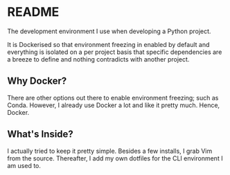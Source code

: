 # README

The development environment I use when developing a Python project.

It is Dockerised so that environment freezing in enabled by default and everything is isolated on a per project basis that specific dependencies are a breeze to define and nothing contradicts with another project.

## Why Docker?

There are other options out there to enable environment freezing; such as Conda. However, I already use Docker a lot and like it pretty much. Hence, Docker.

## What's Inside?

I actually tried to keep it pretty simple. Besides a few installs, I grab Vim from the source. Thereafter, I add my own dotfiles for the CLI environment I am used to.